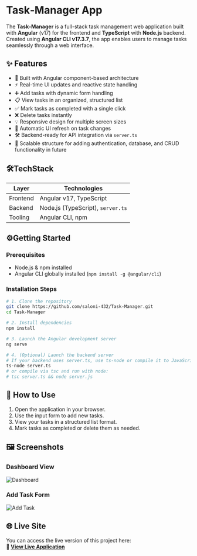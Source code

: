 # Task‑Manager App

The **Task‑Manager** is a full-stack task management web application built with **Angular** (v17) for the frontend and **TypeScript** with **Node.js** backend. Created using **Angular CLI v17.3.7**, the app enables users to manage tasks seamlessly through a web interface.

## ✨ Features

- 🧩 Built with Angular component-based architecture
- ⚡ Real-time UI updates and reactive state handling
- ➕ Add tasks with dynamic form handling
- 📋 View tasks in an organized, structured list
- ✅ Mark tasks as completed with a single click
- ❌ Delete tasks instantly
- 💡 Responsive design for multiple screen sizes
- 🔄 Automatic UI refresh on task changes
- 🛠️ Backend-ready for API integration via `server.ts`
- 🧪 Scalable structure for adding authentication, database, and CRUD functionality in future

## 🛠️TechStack

| Layer      | Technologies                         |
|------------|--------------------------------------|
| Frontend   | Angular v17, TypeScript              |
| Backend    | Node.js (TypeScript), `server.ts`    |
| Tooling    | Angular CLI, npm                     |

## ⚙️Getting Started

###  Prerequisites

- Node.js & npm installed  
- Angular CLI globally installed (`npm install -g @angular/cli`)

###  Installation Steps

```bash
# 1. Clone the repository
git clone https://github.com/saloni-432/Task-Manager.git
cd Task-Manager

# 2. Install dependencies
npm install

# 3. Launch the Angular development server
ng serve

# 4. (Optional) Launch the backend server
# If your backend uses server.ts, use ts-node or compile it to JavaScript
ts-node server.ts
# or compile via tsc and run with node:
# tsc server.ts && node server.js
```

## 🧭 How to Use

1. Open the application in your browser.
2. Use the input form to add new tasks.
3. View your tasks in a structured list format.
4. Mark tasks as completed or delete them as needed.

## 🖼️ Screenshots

### Dashboard View
![Dashboard](./screenshots/dashboard.png)

### Add Task Form
![Add Task](./screenshots/add-task.png)

## 🌐 Live Site

You can access the live version of this project here:  
**🔗 [View Live Application](https://your-deployment-link.com)**
<!--
# TaskManager

This project was generated with [Angular CLI](https://github.com/angular/angular-cli) version 17.3.7.

## Development server

Run `ng serve` for a dev server. Navigate to `http://localhost:4200/`. The application will automatically reload if you change any of the source files.

## Code scaffolding

Run `ng generate component component-name` to generate a new component. You can also use `ng generate directive|pipe|service|class|guard|interface|enum|module`.

## Build

Run `ng build` to build the project. The build artifacts will be stored in the `dist/` directory.

## Running unit tests

Run `ng test` to execute the unit tests via [Karma](https://karma-runner.github.io).

## Running end-to-end tests

Run `ng e2e` to execute the end-to-end tests via a platform of your choice. To use this command, you need to first add a package that implements end-to-end testing capabilities.

## Further help

To get more help on the Angular CLI use `ng help` or go check out the [Angular CLI Overview and Command Reference](https://angular.io/cli) page./
-->
